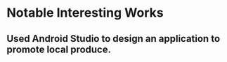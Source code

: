 # Notable Interesting Works


## Used Android Studio to design an application to promote local produce.
